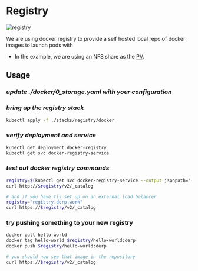 # Registry
![registry](https://img.shields.io/badge/registry-docker-blue)

We are using docker registry to provide a self hosted local repo of docker images to launch pods with

- In the example, we are using an NFS share as the [PV](https://kubernetes.io/docs/concepts/storage/persistent-volumes/).


## Usage

### *update ./docker/0_storage.yaml with your configuration*

### *bring up the registry stack*
```bash
kubectl apply -f ./stacks/registry/docker
```

### *verify deployment and service*

```bash
kubectl get deployment docker-registry
kubectl get svc docker-registry-service
```

### *test out *docker registry* commands*

```bash
registry=$(kubectl get svc docker-registry-service --output jsonpath='{.status.loadBalancer.ingress[0].ip}')
curl http://$registry/v2/_catalog

# and if you have tls set up on an external load balancer
registry="registry.derp.work"
curl https://$registry/v2/_catalog
```
### try pushing something to your new registry
```bash
docker pull hello-world
docker tag hello-world $registry/hello-world:derp
docker push $registry/hello-world:derp

# you should now see that image in the repository 
curl https://$registry/v2/_catalog
```